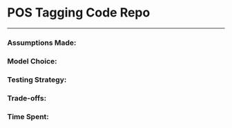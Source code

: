
# POS Tagging Code Repo
--------------------------------
### Assumptions Made:
### Model Choice:
### Testing Strategy:
### Trade-offs:
### Time Spent: